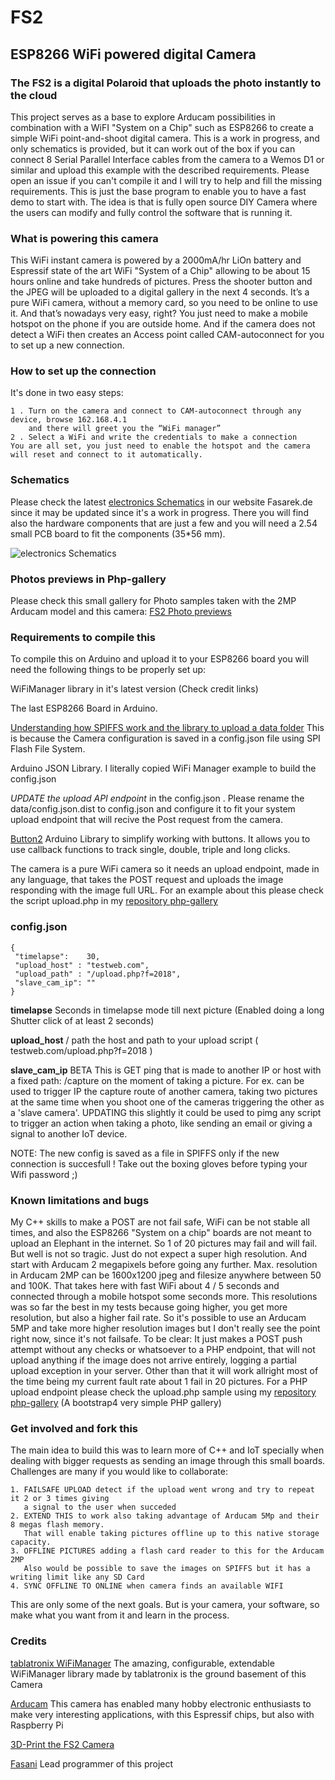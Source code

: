 # FS2
## ESP8266 WiFi powered digital Camera

### The FS2 is a digital Polaroid that uploads the photo instantly to the cloud
This project serves as a base to explore Arducam possibilities in combination with a WiFI "System on a Chip" such as ESP8266 to create a simple WiFi point-and-shoot digital camera.
This is a work in progress, and only schematics is provided, but it can work out of the box if you can connect 8 Serial Parallel Interface cables from the camera to a Wemos D1 or similar and upload this example with the described requirements. Please open an issue if you can't compile it and I will try to help and fill the missing requirements.
This is just the base program to enable you to have a fast demo to start with. The idea is that is fully open source DIY Camera where the users can modify and fully control the software that is running it. 

### What is powering this camera
This WiFi instant camera is powered by a 2000mA/hr LiOn battery and Espressif state of the art WiFi "System of a Chip" allowing to be about 15 hours online and take hundreds of pictures.
Press the shooter button and the JPEG will be uploaded to a digital gallery in the next 4 seconds. It’s a pure WiFi camera, without a memory card, so you need to be online to use it. And that’s nowadays very easy, right? You just need to make a mobile hotspot on the phone if you are outside home. And if the camera does not detect a WiFi then creates an Access point called CAM-autoconnect for you to set up a new connection. 

### How to set up the connection
It's done in two easy steps:

    1 . Turn on the camera and connect to CAM-autoconnect through any device, browse 162.168.4.1 
        and there will greet you the “WiFi manager”
    2 . Select a WiFi and write the credentials to make a connection
    You are all set, you just need to enable the hotspot and the camera will reset and connect to it automatically.

### Schematics
Please check the latest [electronics Schematics](https://fasarek.de/fs2-digital-camera.php) in our website Fasarek.de since it may be updated since it's a work in progress. There you will find also the hardware components that are just a few and you will need a 2.54 small PCB board to fit the components (35*56 mm).

![electronics Schematics](https://fasarek.de/assets/fs2/Schematic_FS2-Camera_FS2_201810.png)

### Photos previews in Php-gallery
Please check this small gallery for Photo samples taken with the 2MP Arducam model and this camera:
[FS2 Photo previews](https://fasarek.de/php-gallery/gallery/index.php)

### Requirements to compile this
To compile this on Arduino and upload it to your ESP8266 board you will need the following things to be properly set up:

   WiFiManager library in it's latest version (Check credit links)

   The last ESP8266 Board in Arduino.

   [Understanding how SPIFFS work and the library to upload a data folder](http://esp8266.github.io/Arduino/versions/2.0.0/doc/filesystem.html) This is because the Camera configuration is saved in a config.json file using SPI Flash File System.
   
   Arduino JSON Library. I literally copied WiFi Manager example to build the config.json

   *UPDATE the upload API endpoint* in the config.json . Please rename the data/config.json.dist to config.json and configure it to fit your system upload endpoint that will recive the Post request from the camera.

   [Button2](https://github.com/LennartHennigs/Button2) Arduino Library to simplify working with buttons. It allows you to use callback functions to track single, double, triple and long clicks.

   The camera is a pure WiFi camera so it needs an upload endpoint, made in any language, that takes the POST request and uploads the image responding with the image full URL. For an example about this please check the script upload.php in my [repository php-gallery](https://github.com/martinberlin/php-gallery)


### config.json

    {
     "timelapse":    30,
     "upload_host" : "testweb.com",
     "upload_path" : "/upload.php?f=2018",
     "slave_cam_ip": ""
    }

**timelapse**  Seconds in timelapse mode till next picture (Enabled doing a long Shutter click of at least 2 seconds)

**upload_host** / path   the host and path to your upload script ( testweb.com/upload.php?f=2018 )

**slave_cam_ip**  BETA This is GET ping that is made to another IP or host with a fixed path: /capture on the moment of taking a picture. For ex. can be used to trigger IP the capture route of another camera, taking two pictures at the same time when you shoot one of the cameras triggering the other as a 'slave camera'. UPDATING this slightly it could be used to pimg any script to trigger an action when taking a photo, like sending an email or giving a signal to another IoT device.

NOTE: The new config is saved as a file in SPIFFS only if the new connection is succesfull ! Take out the boxing gloves before typing your Wifi password ;)

### Known limitations and bugs
My C++ skills to make a POST are not fail safe, WiFi can be not stable all times, and also the ESP8266 "System on a chip" boards are not meant to upload an Elephant in the internet. So 1 of 20 pictures may fail and will fail.
But well is not so tragic. Just do not expect a super high resolution. And start with Arducam 2 megapixels before going any further.
Max. resolution in Arducam 2MP can be 1600x1200 jpeg and filesize anywhere between 50 and 100K.
That takes here with fast WiFi about 4 / 5 seconds and connected through a mobile hotspot some seconds more. This resolutions was so far the best in my tests because going higher, you get more resolution, but also a higher fail rate. So it's possible to use an Arducam 5MP and take more higher resolution images but I don't really see the point right now, since it's not failsafe. 
To be clear: It just makes a POST push attempt without any checks or whatsoever to a PHP endpoint, that will not upload anything if the image does not arrive entirely, logging a partial upload exception in your server. Other than that it will work allright most of the time being my current fault rate about 1 fail in 20 pictures. 
For a PHP upload endpoint please check the upload.php sample using my 
[repository php-gallery](https://github.com/martinberlin/php-gallery) (A bootstrap4 very simple PHP gallery)

### Get involved and fork this

The main idea to build this was to learn more of C++ and IoT specially when dealing with bigger requests as sending an image through this small boards. Challenges are many if you would like to collaborate:

    1. FAILSAFE UPLOAD detect if the upload went wrong and try to repeat it 2 or 3 times giving
       a signal to the user when succeded
    2. EXTEND THIS to work also taking advantage of Arducam 5Mp and their 8 megas flash memory. 
       That will enable taking pictures offline up to this native storage capacity.
    3. OFFLINE PICTURES adding a flash card reader to this for the Arducam 2MP
       Also would be possible to save the images on SPIFFS but it has a writing limit like any SD Card
    4. SYNC OFFLINE TO ONLINE when camera finds an available WIFI
    
This are only some of the next goals. But is your camera, your software, so make what you want from it and learn in the process.

### Credits

[tablatronix WiFiManager](https://github.com/tzapu/WiFiManager) The amazing, configurable, extendable WiFiManager library made by tablatronix is the ground basement of this Camera

[Arducam](http://www.arducam.com) This camera has enabled many hobby electronic enthusiasts to make very interesting applications, with this Espressif chips, but also with Raspberry Pi

[3D-Print the FS2 Camera](https://www.thingiverse.com/thing:3135141) 

[Fasani](https://fasani.de) Lead programmer of this project

